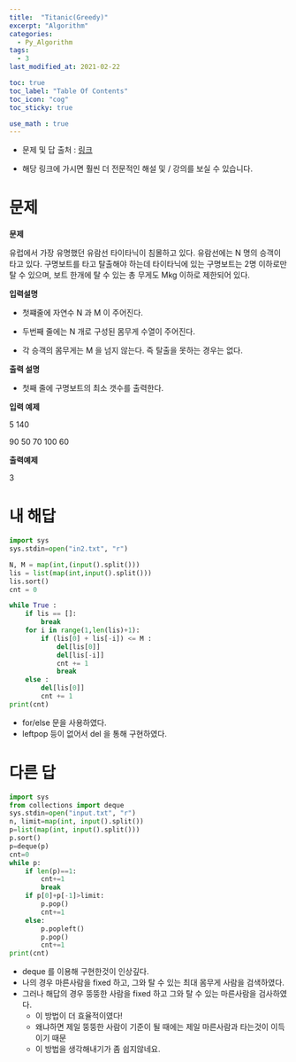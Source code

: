 ```yaml
---
title:  "Titanic(Greedy)"
excerpt: "Algorithm"
categories:
  - Py_Algorithm
tags:
  - 3
last_modified_at: 2021-02-22

toc: true
toc_label: "Table Of Contents"
toc_icon: "cog"
toc_sticky: true

use_math : true
---
```


- 문제 및 답 출처 : [링크](https://www.inflearn.com/course/%ED%8C%8C%EC%9D%B4%EC%8D%AC-%EC%95%8C%EA%B3%A0%EB%A6%AC%EC%A6%98-%EB%AC%B8%EC%A0%9C%ED%92%80%EC%9D%B4-%EC%BD%94%EB%94%A9%ED%85%8C%EC%8A%A4%ED%8A%B8/dashboard)

- 해당 링크에 가시면 훨씬 더 전문적인 해설 및 / 강의를 보실 수 있습니다. 

# 문제

**문제**  

유럽에서 가장 유명했던 유람선 타이타닉이 침몰하고 있다. 유람선에는 N 명의 승객이 타고 있다. 구명보트를 타고 탈출해야 하는데 타이타닉에 있는 구명보트는 2명 이하로만 탈 수 있으며, 보트 한개에 탈 수 있는 총 무게도 Mkg 이하로 제한되어 있다.

**입력설명**

- 첫쨰줄에 자연수 N 과 M 이 주어진다. 

- 두번째 줄에는 N 개로 구성된 몸무게 수열이 주어진다.

- 각 승객의 몸무게는 M 을 넘지 않는다. 즉 탈출을 못하는 경우는 없다.

**출력 설명**

- 첫째 줄에 구명보트의 최소 갯수를 출력한다.

**입력 예제**

5 140

90 50 70 100 60

**출력예제**

3

# 내 해답

```python
import sys
sys.stdin=open("in2.txt", "r")

N, M = map(int,(input().split()))
lis = list(map(int,input().split()))
lis.sort()
cnt = 0

while True :
    if lis == []:
        break
    for i in range(1,len(lis)+1):
        if (lis[0] + lis[-i]) <= M :
            del[lis[0]]
            del[lis[-i]]
            cnt += 1
            break
    else :
        del[lis[0]]
        cnt += 1
print(cnt)
```

- for/else 문을 사용하였다. 
- leftpop 등이 없어서 del 을 통해 구현하였다.

# 다른 답

```python
import sys
from collections import deque
sys.stdin=open("input.txt", "r")
n, limit=map(int, input().split())
p=list(map(int, input().split()))
p.sort()
p=deque(p) 
cnt=0
while p:
    if len(p)==1:
        cnt+=1
        break
    if p[0]+p[-1]>limit:
        p.pop()
        cnt+=1
    else:
        p.popleft()
        p.pop()
        cnt+=1
print(cnt)
```

- deque 를 이용해 구현한것이 인상깊다.
- 나의 경우 마른사람을 fixed 하고, 그와 탈 수 있는 최대 몸무게 사람을 검색하였다.
- 그러나 해답의 경우 뚱뚱한 사람을 fixed 하고 그와 탈 수 있는 마른사람을 검사하였다.
  - 이 방법이 더 효율적이였다! 
  - 왜냐하면 제일 뚱뚱한 사람이 기준이 될 때에는 제일 마른사람과 타는것이 이득이기 때문
  - 이 방법을 생각해내기가 좀 쉽지않네요.